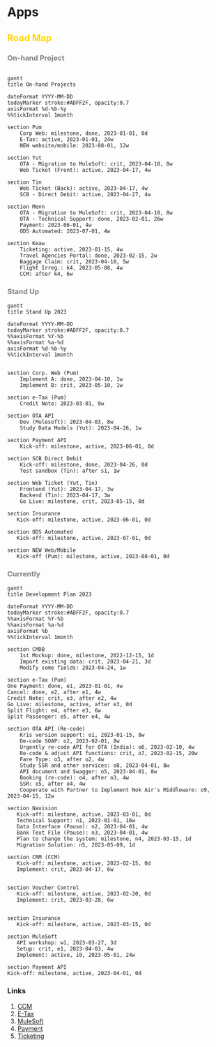 <style>
    .markdown-body { max-width: 1500px; } 
    .div-mermaid { max-width: 3000px; }
    .id4 { margin-left: 15px; } 
    .cgray { color: gray; } 
    th {
        background-color: PaleGoldenrod !important;
    }
</style>

# Apps

## <span style='color: gold;'>Road Map</span>

### <font color='gray'>On-hand Project</font>

```mermaid

gantt
title On-hand Projects

dateFormat YYYY-MM-DD
todayMarker stroke:#ADFF2F, opacity:0.7
axisFormat %d-%b-%y
%%tickInterval 1month

section Pum
    Corp Web: milestone, done, 2023-01-01, 0d
    E-Tax: active, 2023-01-01, 24w
    NEW website/mobile: 2023-08-01, 12w
    
section Yut
    OTA - Migration to MuleSoft: crit, 2023-04-10, 8w
    Web Ticket (Front): active, 2023-04-17, 4w
    
section Tin
    Web Ticket (Back): active, 2023-04-17, 4w
    SCB - Direct Debit: active, 2023-04-27, 4w
    
section Menn
    OTA - Migration to MuleSoft: crit, 2023-04-10, 8w
    OTA - Technical Support: done, 2023-02-01, 26w
    Payment: 2023-06-01, 4w
    ODS Automated: 2023-07-01, 4w
    
section Keaw
    Ticketing: active, 2023-01-15, 4w
    Travel Agencies Portal: done, 2023-02-15, 2w
    Baggage Claim: crit, 2023-04-10, 5w
    Flight Irreg.: k4, 2023-05-08, 4w
    CCM: after k4, 6w
```



### <font color='gray'>Stand Up</font>
```mermaid
gantt
title Stand Up 2023

dateFormat YYYY-MM-DD
todayMarker stroke:#ADFF2F, opacity:0.7
%%axisFormat %Y-%b
%%axisFormat %a-%d
axisFormat %d-%b-%y
%%tickInterval 1month


section Corp. Web (Pum)
    Implement A: done, 2023-04-10, 1w
    Implement B: crit, 2023-05-10, 1w
    
section e-Tax (Pum)
    Credit Note: 2023-03-01, 9w

section OTA API
    Dev (Mulesoft): 2023-04-03, 8w
    Study Data Models (Yut): 2023-04-26, 1w 

section Payment API
    Kick-off: milestone, active, 2023-06-01, 0d
    
section SCB Direct Debit 
    Kick-off: milestone, done, 2023-04-26, 0d
    Test sandbox (Tin): after s1, 1w

section Web Ticket (Yut, Tin)
    Frontend (Yut): 2023-04-17, 3w
    Backend (Tin): 2023-04-17, 3w
    Go Live: milestone, crit, 2023-05-15, 0d

section Insurance
   Kick-off: milestone, active, 2023-06-01, 0d
   
section ODS Automated
   Kick-off: milestone, active, 2023-07-01, 0d
   
section NEW Web/Mobile
   Kick-off (Pum): milestone, active, 2023-08-01, 0d
```


### <font color='gray'>Currently</font>
```mermaid
gantt
title Development Plan 2023

dateFormat YYYY-MM-DD
todayMarker stroke:#ADFF2F, opacity:0.7
%%axisFormat %Y-%b
%%axisFormat %a-%d
axisFormat %b
%%tickInterval 1month

section CMDB
    1st Mockup: done, milestone, 2022-12-15, 1d
    Import existing data: crit, 2023-04-21, 3d
    Modify some fields: 2023-04-24, 1w 

section e-Tax (Pum)
One Payment: done, e1, 2023-01-01, 4w
Cancel: done, e2, after e1, 4w
Credit Note: crit, e3, after e2, 4w
Go Live: milestone, active, after e3, 0d
Split Flight: e4, after e3, 6w
Split Passenger: e5, after e4, 4w

section OTA API (Re-code)
    Kris version support: o1, 2023-01-15, 8w
    De-code SOAP: o2, 2023-02-01, 8w
    Urgently re-code API for OTA (India): o6, 2023-02-10, 4w
    Re-code & adjust API functions: crit, o7, 2023-02-15, 20w
    Fare Type: o3, after o2, 4w
    Study SSR and other services: o8, 2023-04-01, 8w
    API document and Swagger: o5, 2023-04-01, 8w
    Booking (re-code): o4, after o3, 4w
    SSR: o5, after o4, 4w
    Cooperate with Partner to Implement Nok Air's Middleware: o9, 2023-04-15, 12w
    
section Navision
   Kick-off: milestone, active, 2023-03-01, 0d
   Technical Support: n1, 2023-01-01, 16w
   Data Interface (Pause): n2, 2023-04-01, 4w
   Bank Text File (Pause): n3, 2023-04-01, 4w
   Plan to change the system: milestone, n4, 2023-03-15, 1d
   Migration Solution: n5, 2023-05-09, 1d

section CRM (CCM)
   Kick-off: milestone, active, 2023-02-15, 0d
   Implement: crit, 2023-04-17, 6w


section Voucher Control
   Kick-off: milestone, active, 2023-02-20, 0d
   Implement: crit, 2023-03-28, 6w


section Insurance
   Kick-off: milestone, active, 2023-03-15, 0d

section MuleSoft
   API workshop: w1, 2023-03-27, 3d
   Setup: crit, e1, 2023-04-03, 4w
   Implement: active, i0, 2023-05-01, 24w

section Payment API
Kick-off: milestone, active, 2023-04-01, 0d
```


### Links
1. [CCM](https://hackmd.io/t-Ilc3ssSCmkTCgQ_Iy8ew#Timeline)
1. [E-Tax](https://dev.azure.com/NokDevOps/e-Tax/_wiki/wikis/e-Tax.wiki/200/Timeline)
1. [MuleSoft](https://dev.azure.com/NokDevOps/MuleSoft/_wiki/wikis/MuleSoft.wiki/166/Timeline)
1. [Payment](https://dev.azure.com/NokDevOps/Nok%20Pay2/_wiki/wikis/Nok-Pay2.wiki/73/QR-Payment)
1. [Ticketing](https://hackmd.io/bman_puCTu2z9DhZNIjT6w?view)